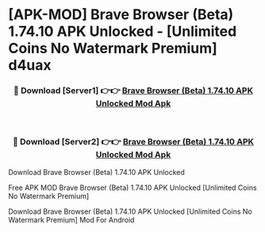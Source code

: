 # [APK-MOD] Brave Browser (Beta) 1.74.10 APK Unlocked - [Unlimited Coins No Watermark Premium] d4uax



<div align="center">
<h3>🔴 Download [Server1] 👉👉 <a href="https://momento.my/?title=Brave_Browser_(Beta)_1.74.10_APK_Unlocked">Brave Browser (Beta) 1.74.10 APK Unlocked Mod Apk</a></h3><br>

<h3>🔴 Download [Server2] 👉👉 <a href="https://momento.my/?title=Brave_Browser_(Beta)_1.74.10_APK_Unlocked">Brave Browser (Beta) 1.74.10 APK Unlocked Mod Apk</a></h3>
</div>



Download Brave Browser (Beta) 1.74.10 APK Unlocked 

Free APK MOD Brave Browser (Beta) 1.74.10 APK Unlocked [Unlimited Coins No Watermark Premium]

Download Brave Browser (Beta) 1.74.10 APK Unlocked [Unlimited Coins No Watermark Premium] Mod For Android
